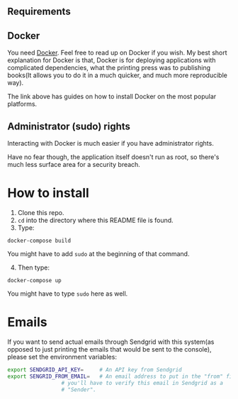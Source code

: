 ## Requirements
## Docker
You need [Docker](https://docs.docker.com/get-docker/). Feel free to read up on Docker if you wish.
My best short explanation for Docker is that, Docker is for deploying applications with complicated
dependencies, what the printing press was to publishing books(It allows you to do it in a much quicker,
and much more reproducible way).

The link above has guides on how to install Docker on the most popular platforms.

## Administrator (sudo) rights
Interacting with Docker is much easier if you have administrator rights. 

Have no fear though, the application itself doesn't run as root, so there's much less surface area
for a security breach.

# How to install

 1. Clone this repo.
 2. `cd` into the directory where this README file is found.
 3. Type:

```
docker-compose build
```

 You might have to add `sudo` at the beginning of that command.

 4. Then type:

```
docker-compose up
```

 You might have to type `sudo` here as well. 

# Emails
If you want to send actual emails through Sendgrid with this system(as opposed to just
printing the emails that would be sent to the console),  please set the environment
variables:

```bash
export SENDGRID_API_KEY=     # An API key from Sendgrid
export SENGRID_FROM_EMAIL=   # An email address to put in the "from" field. Note that
			     # you'll have to verify this email in Sendgrid as a 
			     # "Sender". 
```
